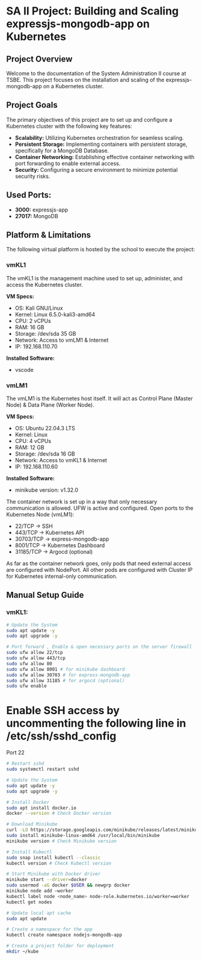 # SA II Project: Building and Scaling expressjs-mongodb-app on Kubernetes

## Project Overview
Welcome to the documentation of the System Administration II course at TSBE. This project focuses on the installation and scaling of the expressjs-mongodb-app on a Kubernetes cluster.

## Project Goals
The primary objectives of this project are to set up and configure a Kubernetes cluster with the following key features:

- **Scalability:** Utilizing Kubernetes orchestration for seamless scaling.
- **Persistent Storage:** Implementing containers with persistent storage, specifically for a MongoDB Database.
- **Container Networking:** Establishing effective container networking with port forwarding to enable external access.
- **Security:** Configuring a secure environment to minimize potential security risks.

## Used Ports:
- **3000:** expressjs-app
- **27017:** MongoDB

## Platform & Limitations
The following virtual platform is hosted by the school to execute the project:

### vmKL1
The vmKL1 is the management machine used to set up, administer, and access the Kubernetes cluster.

**VM Specs:**
- OS: Kali GNU/Linux
- Kernel: Linux 6.5.0-kali3-amd64
- CPU: 2 vCPUs
- RAM: 16 GB
- Storage: /dev/sda 35 GB
- Network: Access to vmLM1 & Internet
- IP: 192.168.110.70

**Installed Software:**
- vscode

### vmLM1
The vmLM1 is the Kubernetes host itself. It will act as Control Plane (Master Node) & Data Plane (Worker Node).

**VM Specs:**
- OS: Ubuntu 22.04.3 LTS
- Kernel: Linux
- CPU: 4 vCPUs
- RAM: 12 GB
- Storage: /dev/sda 16 GB
- Network: Access to vmKL1 & Internet
- IP: 192.168.110.60

**Installed Software:**
- minikube version: v1.32.0

The container network is set up in a way that only necessary communication is allowed. UFW is active and configured. Open ports to the Kubernetes Node (vmLM1):

- 22/TCP -> SSH
- 443/TCP -> Kubernetes API
- 30703/TCP -> express-mongodb-app
- 8001/TCP -> Kubernetes Dashboard
- 31185/TCP -> Argocd (optional)

As far as the container network goes, only pods that need external access are configured with NodePort. All other pods are configured with Cluster IP for Kubernetes internal-only communication.

## Manual Setup Guide
### vmKL1:

```bash
# Update the System
sudo apt update -y
sudo apt upgrade -y
```
```bash
# Port forward , Enable & open necessary ports on the server firewall
sudo ufw allow 22/tcp
sudo ufw allow 443/tcp
sudo ufw allow 80
sudo ufw allow 8001 # for minikube dashboard
sudo ufw allow 30703 # for express-mongodb-app
sudo ufw allow 31185 # for argocd (optional)
sudo ufw enable
```
# Enable SSH access by uncommenting the following line in /etc/ssh/sshd_config
Port 22

```bash
# Restart sshd
sudo systemctl restart sshd
```
```bash
# Update the System
sudo apt update -y
sudo apt upgrade -y
```
```bash
# Install Docker
sudo apt install docker.io
docker --version # Check Docker version
```
```bash
# Download Minikube
curl -LO https://storage.googleapis.com/minikube/releases/latest/minikube-linux-amd64
sudo install minikube-linux-amd64 /usr/local/bin/minikube
minikube version # Check Minikube version
```
```bash
# Install Kubectl
sudo snap install kubectl --classic
kubectl version # Check Kubectl version
```
```bash
# Start Minikube with Docker driver
minikube start --driver=docker
sudo usermod -aG docker $USER && newgrp docker
minikube node add —worker
kubectl label node <node_name> node-role.kubernetes.io/worker=worker
kubectl get nodes
```
```bash
# Update local apt cache
sudo apt update
```
```bash
# Create a namespace for the app
kubectl create namespace nodejs-mongodb-app
```
```bash
# Create a project folder for deployment
mkdir ~/kube
